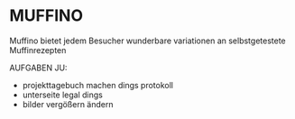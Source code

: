 # MUFFINO
Muffino bietet jedem Besucher wunderbare variationen an selbstgetestete Muffinrezepten


AUFGABEN JU:
 - projekttagebuch machen dings protokoll
 - unterseite legal dings
 - bilder vergößern ändern
